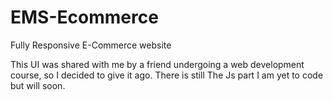 # EMS-Ecommerce
Fully Responsive E-Commerce website

This UI was shared with me by a friend undergoing a web development course, so I decided to give it ago. There is still The Js part I am yet to code but will soon.

